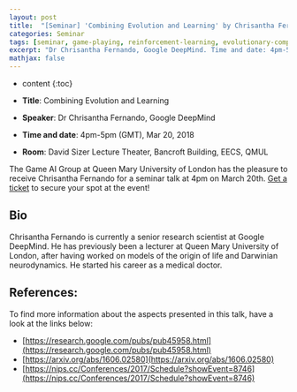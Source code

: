 ```yaml
---
layout: post
title:  "[Seminar] 'Combining Evolution and Learning' by Chrisantha Fernando (Google DeepMind)"
categories: Seminar
tags: [seminar, game-playing, reinforcement-learning, evolutionary-computation]
excerpt: "Dr Chrisantha Fernando, Google DeepMind. Time and date: 4pm-5pm (GMT), Mar 20, 2018. Title: Combining Evolution and Learning. Room: David Sizer Lecture Theater, Bancroft Building, EECS, QMUL"
mathjax: false
---
```


* content
{:toc}

* **Title**: Combining Evolution and Learning
* **Speaker**: Dr Chrisantha Fernando, Google DeepMind
* **Time and date**: 4pm-5pm (GMT), Mar 20, 2018
* **Room**: David Sizer Lecture Theater, Bancroft Building, EECS, QMUL

The Game AI Group at Queen Mary University of London has the pleasure to receive Chrisantha Fernando for a seminar talk at 4pm on March 20th.
[Get a ticket](https://www.eventbrite.co.uk/e/combining-evolution-and-learning-chrisantha-fernando-google-deepmind-tickets-43969995440) to secure your spot at the event!

## Bio
Chrisantha Fernando is currently a senior research scientist at Google DeepMind. He has previously been a lecturer at Queen Mary University of London, after having worked on models of the origin of life and Darwinian neurodynamics. He started his career as a medical doctor.

## References:

To find more information about the aspects presented in this talk, have a look at the links below:

* [https://research.google.com/pubs/pub45958.html](https://research.google.com/pubs/pub45958.html)
* [https://arxiv.org/abs/1606.02580](https://arxiv.org/abs/1606.02580)
* [https://nips.cc/Conferences/2017/Schedule?showEvent=8746](https://nips.cc/Conferences/2017/Schedule?showEvent=8746)